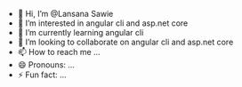 - 👋 Hi, I’m @Lansana Sawie
- 👀 I’m interested in angular cli and asp.net core 
- 🌱 I’m currently learning angular cli
- 💞️ I’m looking to collaborate on angular cli and asp.net core 
- 📫 How to reach me ...
- 😄 Pronouns: ...
- ⚡ Fun fact: ...

<!---
Prof75554/Prof75554 is a ✨ special ✨ repository because its `README.md` (this file) appears on your GitHub profile.
You can click the Preview link to take a look at your changes.
--->
